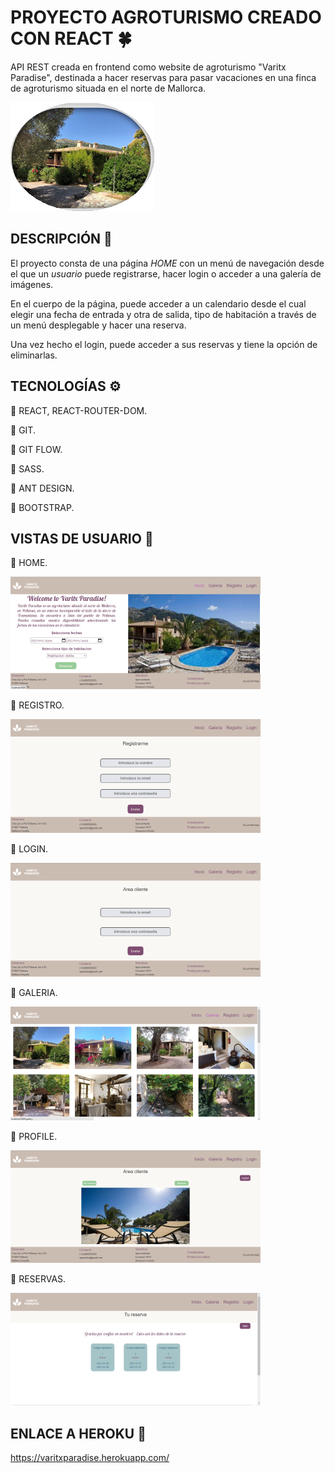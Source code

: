 # PROYECTO AGROTURISMO CREADO CON REACT :four_leaf_clover:

API REST creada en frontend como website de agroturismo "Varitx Paradise", destinada a hacer reservas para pasar vacaciones en una finca de agroturismo situada en el norte de Mallorca. 

![Screenshot](public/images/logo_casa_vistas.png)

## DESCRIPCIÓN :open_book:

El proyecto consta de una página *HOME* con un menú de navegación desde el que un *usuario* puede registrarse, hacer login o acceder a una galería de imágenes.

En el cuerpo de la página, puede acceder a un calendario desde el cual elegir una fecha de entrada y otra de salida, tipo de habitación a través de un menú desplegable y hacer una reserva.

Una vez hecho el login, puede acceder a sus reservas y tiene la opción de eliminarlas.

## TECNOLOGÍAS :gear:

:large_blue_circle: REACT, REACT-ROUTER-DOM.

:large_blue_circle: GIT.

:large_blue_circle: GIT FLOW.

:large_blue_circle: SASS.

:large_blue_circle: ANT DESIGN.

:large_blue_circle: BOOTSTRAP.

## VISTAS DE USUARIO :bust_in_silhouette:

:radio_button: HOME.

![Screenshot](public/images/home.png)

:radio_button: REGISTRO.

![Screenshot](public/images/registro.png)

:radio_button: LOGIN.

![Screenshot](public/images/login.png)

:radio_button: GALERIA.

![Screenshot](public/images/galeria.png)

:radio_button: PROFILE.

![Screenshot](public/images/profile.png)

:radio_button: RESERVAS.

![Screenshot](public/images/reservas.png)


## ENLACE A HEROKU :link:

https://varitxparadise.herokuapp.com/
